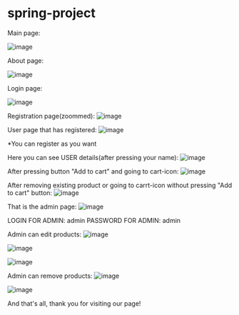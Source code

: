 # spring-project

Main page:

![image](https://user-images.githubusercontent.com/78695745/168049036-f092ee42-6ff2-4b9d-a50a-cc0e8ce382a6.png)

About page:

![image](https://user-images.githubusercontent.com/78695745/168054169-ce5d4ab7-d09d-4477-a9d6-dee579b2fb0a.png)


Login page:

![image](https://user-images.githubusercontent.com/78695745/168049319-ec5a4d46-9db3-4e85-89f5-d7f22733fbc4.png)

Registration page(zoommed):
![image](https://user-images.githubusercontent.com/78695745/168049839-5743b9c8-8948-4a18-8e3d-6fdd8e41ea17.png)

User page that has registered:
![image](https://user-images.githubusercontent.com/78695745/168049716-92bf1e92-c7c6-4409-87ae-3a5492007279.png)


*You can register as you want

Here you can see USER details(after pressing your name):
![image](https://user-images.githubusercontent.com/78695745/168050915-4a4062a4-1b7d-4584-9408-44a04026b27d.png)


After pressing button "Add to cart" and going to cart-icon:
![image](https://user-images.githubusercontent.com/78695745/168050434-251f79a5-01bb-462d-9f88-655617af6ded.png)

After removing existing product or going to carrt-icon without pressing "Add to cart" button:
![image](https://user-images.githubusercontent.com/78695745/168050702-e9adb76d-05d8-41c1-9ff5-a64540948e27.png)


That is the admin page: 
![image](https://user-images.githubusercontent.com/78695745/168051965-3b929565-132a-4bdd-bfba-bc05082d4046.png)

LOGIN FOR ADMIN: admin
PASSWORD FOR ADMIN: admin

Admin can edit products:
![image](https://user-images.githubusercontent.com/78695745/168052481-46dc7428-9a20-4b0a-b923-83bf290a85ed.png)

![image](https://user-images.githubusercontent.com/78695745/168053553-89f2fe80-a739-40a7-ad22-74342aa9db7d.png)

![image](https://user-images.githubusercontent.com/78695745/168053719-b9dbffcd-99ee-471a-9459-d97abdfff2ff.png)

Admin can remove products:
![image](https://user-images.githubusercontent.com/78695745/168053838-ee1720dc-9c74-40eb-8459-f9999b5be1f5.png)

![image](https://user-images.githubusercontent.com/78695745/168053911-28af859e-298f-48b8-94be-060b560637f7.png)


And that's all, thank you for visiting our page!



